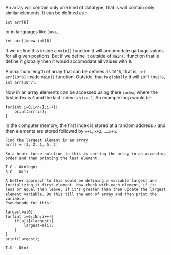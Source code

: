 An array will contain only one kind of datatype, that is will contain only similar elements. It can be defined as :- 

```
int arr[6]
```
or in languages like `Java`,

```
int arr[]=new int[6]
```

If we define this inside a `main()` function it will accomodate garbage values for all given postions. But if we define it outside of `main()` function that is define it globally then it would accomodate all values with `0`.

A maximum length of array that can be defines as `10^6`, that is, `int arr[10^6]` inside `main()` function. Outside, that is `globally` it will `10^7` that is, `int arr[10^7]`. 

Now in an array elements can be accessed using there `index`, where the first index is `0` and the last index is `size-1`.
An example loop would be 

```
for(int i=0;i<n-1;i++){
    print(arr[i]);
}
```

In the computer memory, the first index is stored at a random address `x` and then elements are stored followed by `x+1`, `x+2`......`x+n`.

```
Find the largest element in an array
arr[] = [3, 2, 1, 5, 2]
```

```
So a brute force solution to this is sorting the array in an ascending order and then printing the last element.

T.C - O(nlogn)
S.C - O(1)
```

```
A better approach to this would be defining a variable largest and initializing it first element. Now check with each element, if its less or equal then leave, if it's greater than then update the largest element variable. Do this till the end of array and then print the variable.
Pseudocode for this:

largest=a[0];
for(int i=0;iNn;i++){
    if(a[i]>largest){
        largest=a[i];
    }
}
print(largest);

T.C - O(n)
```

